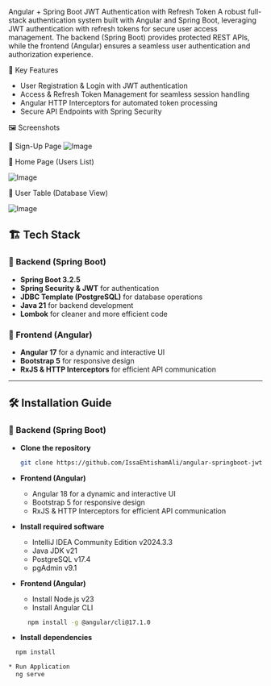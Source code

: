 Angular + Spring Boot JWT Authentication with Refresh Token
A robust full-stack authentication system built with Angular and Spring Boot, leveraging JWT authentication with refresh tokens for secure user access management. The backend (Spring Boot) provides protected REST APIs, while the frontend (Angular) ensures a seamless user authentication and authorization experience.

🚀 Key Features
* User Registration & Login with JWT authentication
* Access & Refresh Token Management for seamless session handling
* Angular HTTP Interceptors for automated token processing
* Secure API Endpoints with Spring Security

🖼️ Screenshots

🔹 Sign-Up Page
![Image](https://github.com/user-attachments/assets/ef9cff89-1227-4706-bbb8-ee9a8b0aa4a5)

🔹 Home Page (Users List)

![Image](https://github.com/user-attachments/assets/e5a705ae-4279-450d-a8d9-1e71bc158370)

🔹 User Table (Database View)

![Image](https://github.com/user-attachments/assets/2a2d4e8b-26be-4456-832b-376a4873ec95)
## 🏗️ Tech Stack  

### 🔹 Backend (Spring Boot)  
* **Spring Boot 3.2.5**  
* **Spring Security & JWT** for authentication  
* **JDBC Template (PostgreSQL)** for database operations  
* **Java 21** for backend development  
* **Lombok** for cleaner and more efficient code  

### 🔹 Frontend (Angular)  
* **Angular 17** for a dynamic and interactive UI  
* **Bootstrap 5** for responsive design  
* **RxJS & HTTP Interceptors** for efficient API communication  

---

## 🛠️ Installation Guide  

### 🔹 Backend (Spring Boot)  
* **Clone the repository**  
  ```bash
  git clone https://github.com/IssaEhtishamAli/angular-springboot-jwt-refresh-auth.git

* **Frontend (Angular)**
  * Angular 18 for a dynamic and interactive UI
  * Bootstrap 5 for responsive design
  * RxJS & HTTP Interceptors for efficient API communication

* **Install required software**
  * IntelliJ IDEA Community Edition v2024.3.3
  * Java JDK v21
  * PostgreSQL v17.4
  * pgAdmin v9.1

* **Frontend (Angular)**
  * Install Node.js v23
  * Install Angular CLI
  ```bash
    npm install -g @angular/cli@17.1.0

*  **Install dependencies**
  ```bash
    npm install

  * Run Application
    ng serve





